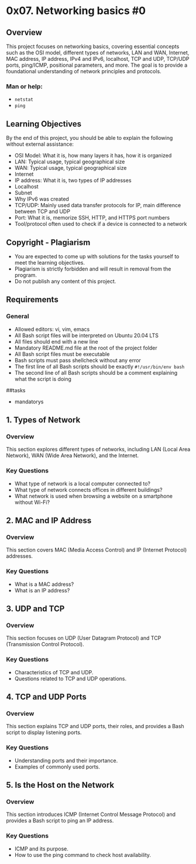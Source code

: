 # 0x07. Networking basics #0

## Overview
This project focuses on networking basics, covering essential concepts such as the OSI model, different types of networks, LAN and WAN, Internet, MAC address, IP address, IPv4 and IPv6, localhost, TCP and UDP, TCP/UDP ports, ping/ICMP, positional parameters, and more. The goal is to provide a foundational understanding of network principles and protocols.

### Man or help:
- `netstat`
- `ping`

## Learning Objectives
By the end of this project, you should be able to explain the following without external assistance:
- OSI Model: What it is, how many layers it has, how it is organized
- LAN: Typical usage, typical geographical size
- WAN: Typical usage, typical geographical size
- Internet
- IP address: What it is, two types of IP addresses
- Localhost
- Subnet
- Why IPv6 was created
- TCP/UDP: Mainly used data transfer protocols for IP, main difference between TCP and UDP
- Port: What it is, memorize SSH, HTTP, and HTTPS port numbers
- Tool/protocol often used to check if a device is connected to a network

## Copyright - Plagiarism
- You are expected to come up with solutions for the tasks yourself to meet the learning objectives.
- Plagiarism is strictly forbidden and will result in removal from the program.
- Do not publish any content of this project.

## Requirements
### General
- Allowed editors: vi, vim, emacs
- All Bash script files will be interpreted on Ubuntu 20.04 LTS
- All files should end with a new line
- Mandatory README.md file at the root of the project folder
- All Bash script files must be executable
- Bash scripts must pass shellcheck without any error
- The first line of all Bash scripts should be exactly `#!/usr/bin/env bash`
- The second line of all Bash scripts should be a comment explaining what the script is doing

##tasks
- mandatorys

## 1. Types of Network

### Overview
This section explores different types of networks, including LAN (Local Area Network), WAN (Wide Area Network), and the Internet.

### Key Questions
- What type of network is a local computer connected to?
- What type of network connects offices in different buildings?
- What network is used when browsing a website on a smartphone without Wi-Fi?


## 2. MAC and IP Address

### Overview
This section covers MAC (Media Access Control) and IP (Internet Protocol) addresses.

### Key Questions
- What is a MAC address?
- What is an IP address?


## 3. UDP and TCP

### Overview
This section focuses on UDP (User Datagram Protocol) and TCP (Transmission Control Protocol).

### Key Questions
- Characteristics of TCP and UDP.
- Questions related to TCP and UDP operations.


## 4. TCP and UDP Ports

### Overview
This section explains TCP and UDP ports, their roles, and provides a Bash script to display listening ports.

### Key Questions
- Understanding ports and their importance.
- Examples of commonly used ports.


## 5. Is the Host on the Network

### Overview
This section introduces ICMP (Internet Control Message Protocol) and provides a Bash script to ping an IP address.

### Key Questions
- ICMP and its purpose.
- How to use the ping command to check host availability.
